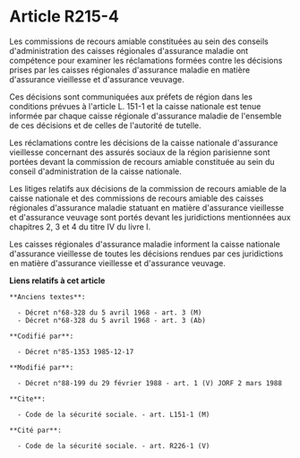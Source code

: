 # Article R215-4

Les commissions de recours amiable constituées au sein des conseils d'administration des caisses régionales d'assurance
maladie ont compétence pour examiner les réclamations formées contre les décisions prises par les caisses régionales
d'assurance maladie en matière d'assurance vieillesse et d'assurance veuvage.

Ces décisions sont communiquées aux préfets de région dans les conditions prévues à l'article L. 151-1 et la caisse nationale
est tenue informée par chaque caisse régionale d'assurance maladie de l'ensemble de ces décisions et de celles de l'autorité
de tutelle.

Les réclamations contre les décisions de la caisse nationale d'assurance vieillesse concernant des assurés sociaux de la
région parisienne sont portées devant la commission de recours amiable constituée au sein du conseil d'administration de la
caisse nationale.

Les litiges relatifs aux décisions de la commission de recours amiable de la caisse nationale et des commissions de recours
amiable des caisses régionales d'assurance maladie statuant en matière d'assurance vieillesse et d'assurance veuvage sont
portés devant les juridictions mentionnées aux chapitres 2, 3 et 4 du titre IV du livre I.

Les caisses régionales d'assurance maladie informent la caisse nationale d'assurance vieillesse de toutes les décisions
rendues par ces juridictions en matière d'assurance vieillesse et d'assurance veuvage.

**Liens relatifs à cet article**

	**Anciens textes**:

	  - Décret n°68-328 du 5 avril 1968 - art. 3 (M)
	  - Décret n°68-328 du 5 avril 1968 - art. 3 (Ab)

	**Codifié par**:

	  - Décret n°85-1353 1985-12-17

	**Modifié par**:

	  - Décret n°88-199 du 29 février 1988 - art. 1 (V) JORF 2 mars 1988

	**Cite**:

	  - Code de la sécurité sociale. - art. L151-1 (M)

	**Cité par**:

	  - Code de la sécurité sociale. - art. R226-1 (V)
